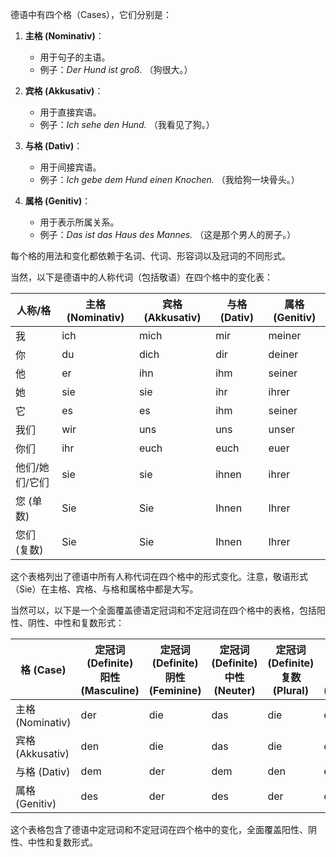 德语中有四个格（Cases），它们分别是：

1. **主格 (Nominativ)**：
   - 用于句子的主语。
   - 例子：*Der Hund ist groß.* （狗很大。）

2. **宾格 (Akkusativ)**：
   - 用于直接宾语。
   - 例子：*Ich sehe den Hund.* （我看见了狗。）

3. **与格 (Dativ)**：
   - 用于间接宾语。
   - 例子：*Ich gebe dem Hund einen Knochen.* （我给狗一块骨头。）

4. **属格 (Genitiv)**：
   - 用于表示所属关系。
   - 例子：*Das ist das Haus des Mannes.* （这是那个男人的房子。）

每个格的用法和变化都依赖于名词、代词、形容词以及冠词的不同形式。

当然，以下是德语中的人称代词（包括敬语）在四个格中的变化表：

| 人称/格  | 主格 (Nominativ) | 宾格 (Akkusativ) | 与格 (Dativ) | 属格 (Genitiv) |
| -------- | ----------------- | ----------------- | ------------- | -------------- |
| 我       | ich               | mich              | mir           | meiner         |
| 你       | du                | dich              | dir           | deiner         |
| 他       | er                | ihn               | ihm           | seiner         |
| 她       | sie               | sie               | ihr           | ihrer          |
| 它       | es                | es                | ihm           | seiner         |
| 我们     | wir               | uns               | uns           | unser          |
| 你们     | ihr               | euch              | euch          | euer           |
| 他们/她们/它们 | sie       | sie               | ihnen         | ihrer          |
| 您 (单数) | Sie               | Sie               | Ihnen         | Ihrer          |
| 您们 (复数) | Sie              | Sie               | Ihnen         | Ihrer          |

这个表格列出了德语中所有人称代词在四个格中的形式变化。注意，敬语形式（Sie）在主格、宾格、与格和属格中都是大写。

当然可以，以下是一个全面覆盖德语定冠词和不定冠词在四个格中的表格，包括阳性、阴性、中性和复数形式：

| 格 (Case)        | 定冠词 (Definite) 阳性 (Masculine) | 定冠词 (Definite) 阴性 (Feminine) | 定冠词 (Definite) 中性 (Neuter) | 定冠词 (Definite) 复数 (Plural) | 不定冠词 (Indefinite) 阳性 (Masculine) | 不定冠词 (Indefinite) 阴性 (Feminine) | 不定冠词 (Indefinite) 中性 (Neuter) | 不定冠词 (Indefinite) 复数 (Plural) |
| ---------------- | ----------------------------------- | ----------------------------------- | -------------------------------- | -------------------------------- | -------------------------------------- | -------------------------------------- | ------------------------------------- | ------------------------------------ |
| 主格 (Nominativ) | der                                | die                                | das                              | die                              | ein                                    | eine                                   | ein                                  | -                                    |
| 宾格 (Akkusativ) | den                                | die                                | das                              | die                              | einen                                  | eine                                   | ein                                  | -                                    |
| 与格 (Dativ)     | dem                                | der                                | dem                              | den                              | einem                                  | einer                                  | einem                                | -                                    |
| 属格 (Genitiv)   | des                                | der                                | des                              | der                              | eines                                  | einer                                  | eines                                | -                                    |

这个表格包含了德语中定冠词和不定冠词在四个格中的变化，全面覆盖阳性、阴性、中性和复数形式。
